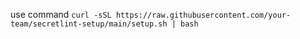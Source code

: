 use command
```curl -sSL https://raw.githubusercontent.com/your-team/secretlint-setup/main/setup.sh | bash```
